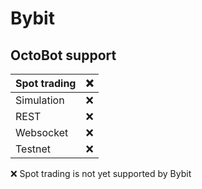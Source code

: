 # Bybit

## OctoBot support

| Spot trading | ❌  |
| :--- | :--- |
| Simulation | ❌ |
| REST | ❌ |
| Websocket | ❌ |
| Testnet | ❌ |

❌ Spot trading is not yet supported by Bybit

